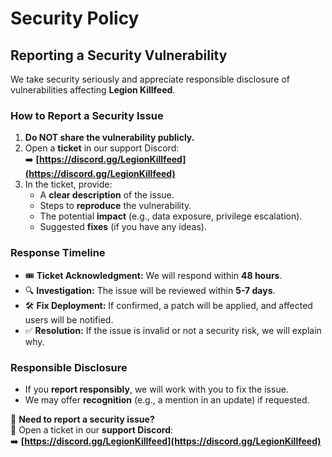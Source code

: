 # Security Policy

## Reporting a Security Vulnerability
We take security seriously and appreciate responsible disclosure of vulnerabilities affecting **Legion Killfeed**.

### How to Report a Security Issue
1. **Do NOT share the vulnerability publicly.**
2. Open a **ticket** in our support Discord:  
   ➡️ **[https://discord.gg/LegionKillfeed](https://discord.gg/LegionKillfeed)**  
3. In the ticket, provide:
   - A **clear description** of the issue.
   - Steps to **reproduce** the vulnerability.
   - The potential **impact** (e.g., data exposure, privilege escalation).
   - Suggested **fixes** (if you have any ideas).

### Response Timeline
- 🎟️ **Ticket Acknowledgment:** We will respond within **48 hours**.
- 🔍 **Investigation:** The issue will be reviewed within **5-7 days**.
- 🛠️ **Fix Deployment:** If confirmed, a patch will be applied, and affected users will be notified.
- ✅ **Resolution:** If the issue is invalid or not a security risk, we will explain why.

### Responsible Disclosure
- If you **report responsibly**, we will work with you to fix the issue.
- We may offer **recognition** (e.g., a mention in an update) if requested.

📌 **Need to report a security issue?**  
💬 Open a ticket in our **support Discord**:  
➡️ **[https://discord.gg/LegionKillfeed](https://discord.gg/LegionKillfeed)**
